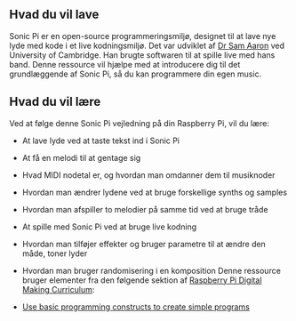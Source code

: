 ## Hvad du vil lave
Sonic Pi er en open-source programmeringsmiljø, designet til at lave nye lyde med kode i et live kodningsmiljø. Det var udviklet af [Dr Sam Aaron](http://sam.aaron.name/) ved University of Cambridge. Han brugte softwaren til at spille live med hans band. Denne ressource vil hjælpe med at introducere dig til det grundlæggende af Sonic Pi, så du kan programmere din egen music.

## Hvad du vil lære
Ved at følge denne Sonic Pi vejledning på din Raspberry Pi, vil du lære:
- At lave lyde ved at taste tekst ind i Sonic Pi
- At få en melodi til at gentage sig
- Hvad MIDI nodetal er, og hvordan man omdanner dem til musiknoder
- Hvordan man ændrer lydene ved at bruge forskellige synths og samples
- Hvordan man afspiller to melodier på samme tid ved at bruge tråde
- At spille med Sonic Pi ved at bruge live kodning
- Hvordan man tilføjer effekter og bruger parametre til at ændre den måde, toner lyder
- Hvordan man bruger randomisering i en komposition
Denne ressource bruger elementer fra den følgende sektion af [Raspberry Pi Digital Making Curriculum](https://www.raspberrypi.org/curriculum/):

- [Use basic programming constructs to create simple programs](https://www.raspberrypi.org/curriculum/programming/creator)

